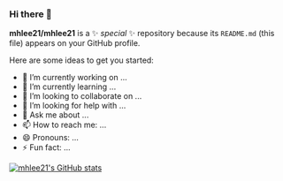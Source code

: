 ### Hi there 👋

**mhlee21/mhlee21** is a ✨ _special_ ✨ repository because its `README.md` (this file) appears on your GitHub profile.

Here are some ideas to get you started:

- 🔭 I’m currently working on ...
- 🌱 I’m currently learning ...
- 👯 I’m looking to collaborate on ...
- 🤔 I’m looking for help with ...
- 💬 Ask me about ...
- 📫 How to reach me: ...
- 😄 Pronouns: ...
- ⚡ Fun fact: ...

[![mhlee21's GitHub stats](https://github-readme-stats.vercel.app/api?username=mhlee21&show_icons=true&theme=onedark)](https://github.com/anuraghazra/github-readme-stats)
